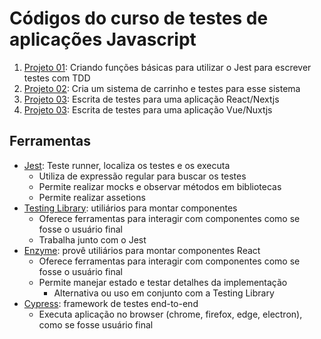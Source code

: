 # Códigos do curso de testes de aplicações Javascript

1. [Projeto 01](projeto01/): Criando funções básicas para utilizar o Jest para escrever testes com TDD
2. [Projeto 02](projeto02/): Cria um sistema de carrinho e testes para esse sistema
3. [Projeto 03](projeto03/): Escrita de testes para uma aplicação React/Nextjs
4. [Projeto 03](projeto04/): Escrita de testes para uma aplicação Vue/Nuxtjs

## Ferramentas

-   [Jest](https://jestjs.io/): Teste runner, localiza os testes e os executa
    -   Utiliza de expressão regular para buscar os testes
    -   Permite realizar mocks e observar métodos em bibliotecas
    -   Permite realizar assetions
-   [Testing Library](https://testing-library.com/): utiliários para montar componentes
    -   Oferece ferramentas para interagir com componentes como se fosse o usuário final
    -   Trabalha junto com o Jest
-   [Enzyme](https://enzymejs.github.io/enzyme/): provê utiliários para montar componentes React
    -   Oferece ferramentas para interagir com componentes como se fosse o usuário final
    -   Permite manejar estado e testar detalhes da implementação
        -   Alternativa ou uso em conjunto com a Testing Library
-   [Cypress](https://www.cypress.io/): framework de testes end-to-end
    -   Executa aplicação no browser (chrome, firefox, edge, electron), como se fosse usuário final
